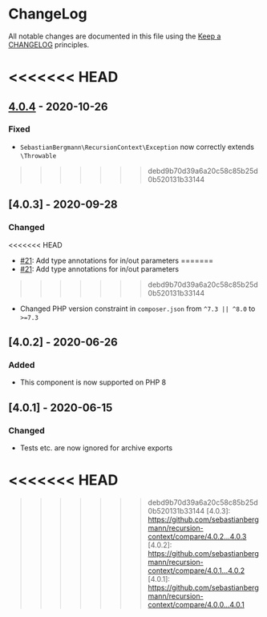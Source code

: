 # ChangeLog

All notable changes are documented in this file using the [Keep a CHANGELOG](https://keepachangelog.com/) principles.

<<<<<<< HEAD
=======
## [4.0.4] - 2020-10-26

### Fixed

* `SebastianBergmann\RecursionContext\Exception` now correctly extends `\Throwable`

>>>>>>> debd9b70d39a6a20c58c85b25d0b520131b33144
## [4.0.3] - 2020-09-28

### Changed

<<<<<<< HEAD
* [#21](https://github.com/sebastianbergmann/phpunit/pull/21): Add type annotations for in/out parameters
=======
* [#21](https://github.com/sebastianbergmann/recursion-context/pull/21): Add type annotations for in/out parameters
>>>>>>> debd9b70d39a6a20c58c85b25d0b520131b33144
* Changed PHP version constraint in `composer.json` from `^7.3 || ^8.0` to `>=7.3`

## [4.0.2] - 2020-06-26

### Added

* This component is now supported on PHP 8

## [4.0.1] - 2020-06-15

### Changed

* Tests etc. are now ignored for archive exports

<<<<<<< HEAD
=======
[4.0.4]: https://github.com/sebastianbergmann/recursion-context/compare/4.0.3...4.0.4
>>>>>>> debd9b70d39a6a20c58c85b25d0b520131b33144
[4.0.3]: https://github.com/sebastianbergmann/recursion-context/compare/4.0.2...4.0.3
[4.0.2]: https://github.com/sebastianbergmann/recursion-context/compare/4.0.1...4.0.2
[4.0.1]: https://github.com/sebastianbergmann/recursion-context/compare/4.0.0...4.0.1

